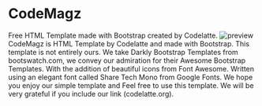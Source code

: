 # CodeMagz
Free HTML Template made with Bootstrap created by Codelatte.
![preview](https://arc.codelatte.org/templates/codemagz/preview.png)
CodeMagz is HTML Template by Codelatte and made with Bootstrap. This template is not entirely ours. We take Darkly Bootstrap Templates from bootswatch.com, we convey our admiration for their Awesome Bootstrap Templates. With the addition of beautiful icons from Font Awesome. Written using an elegant font called Share Tech Mono from Google Fonts. We hope you enjoy our simple template and Feel free to use this template. We will be very grateful if you include our link (codelatte.org).

